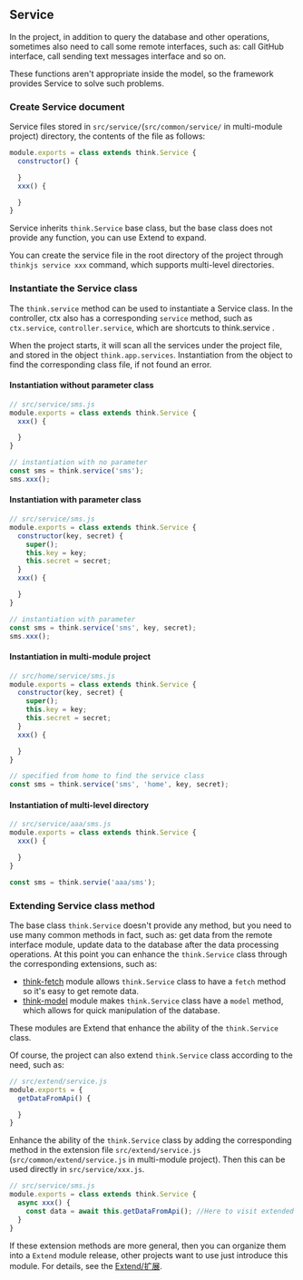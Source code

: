 ## Service

In the project, in addition to query the database and other operations, sometimes also need to call some remote interfaces, such as: call GitHub interface, call sending text messages interface and so on.

These functions aren't appropriate inside the model, so the framework provides Service to solve such problems.

### Create Service document

Service files stored in `src/service/`(`src/common/service/` in multi-module project) directory, the contents of the file as follows:

```js
module.exports = class extends think.Service {
  constructor() {

  }
  xxx() {

  }
}
```

Service inherits `think.Service` base class, but the base class does not provide any function, you can use Extend to expand.

You can create the service file in the root directory of the project through `thinkjs service xxx` command, which supports multi-level directories.

### Instantiate the Service class

The `think.service` method can be used to instantiate a Service class. In the controller, ctx also has a corresponding `service` method, such as `ctx.service`, `controller.service`, which are shortcuts to think.service .

When the project starts, it will scan all the services under the project file, and stored in the object `think.app.services`. Instantiation from the object to find the corresponding class file, if not found an error.

#### Instantiation without parameter class

```js
// src/service/sms.js
module.exports = class extends think.Service {
  xxx() {

  }
}

// instantiation with no parameter
const sms = think.service('sms');
sms.xxx();
```

#### Instantiation with parameter class

```js
// src/service/sms.js
module.exports = class extends think.Service {
  constructor(key, secret) {
    super();
    this.key = key;
    this.secret = secret;
  }
  xxx() {

  }
}

// instantiation with parameter
const sms = think.service('sms', key, secret);
sms.xxx();
```

#### Instantiation in multi-module project

```js
// src/home/service/sms.js
module.exports = class extends think.Service {
  constructor(key, secret) {
    super();
    this.key = key;
    this.secret = secret;
  }
  xxx() {

  }
}

// specified from home to find the service class
const sms = think.service('sms', 'home', key, secret);
```

#### Instantiation of multi-level directory

```js
// src/service/aaa/sms.js
module.exports = class extends think.Service {
  xxx() {

  }
}

const sms = think.servie('aaa/sms');
```

### Extending Service class method

The base class `think.Service` doesn't provide any method, but you need to use many common methods in fact, such as: get data from the remote interface module, update data to the database after the data processing operations. At this point you can enhance the `think.Service` class through the corresponding extensions, such as:

* [think-fetch](https://github.com/thinkjs/think-fetch) module allows `think.Service` class to have a `fetch` method so it's easy to get remote data.
* [think-model](https://github.com/thinkjs/think-model) module makes `think.Service` class have a `model` method, which allows for quick manipulation of the database.

These modules are Extend that enhance the ability of the `think.Service` class.

Of course, the project can also extend `think.Service` class according to the need, such as:

```js
// src/extend/service.js
module.exports = {
  getDataFromApi() {

  }
}
```

Enhance the ability of the `think.Service` class by adding the corresponding method in the extension file `src/extend/service.js` (`src/common/extend/service.js` in multi-module project). Then this can be used directly in `src/service/xxx.js`.

```js
// src/service/sms.js
module.exports = class extends think.Service {
  async xxx() {
    const data = await this.getDataFromApi(); //Here to visit extended method in extended/service.js
  }
}
```

If these extension methods are more general, then you can organize them into a `Extend` module release, other projects want to use just introduce this module. For details, see the [Extend/扩展](/doc/3.0/extend.html).
